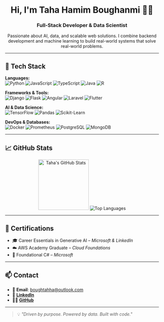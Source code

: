 <h1 align="center">Hi, I'm Taha Hamim Boughanmi 👨‍💻</h1>
<h3 align="center">Full-Stack Developer & Data Scientist</h3>

<p align="center">
  Passionate about AI, data, and scalable web solutions. I combine backend development and machine learning to build real-world systems that solve real-world problems.
</p>

---

## 🧠 Tech Stack

**Languages:**  
![Python](https://img.shields.io/badge/-Python-3776AB?style=flat&logo=python&logoColor=white)
![JavaScript](https://img.shields.io/badge/-JavaScript-F7DF1E?style=flat&logo=javascript&logoColor=black)
![TypeScript](https://img.shields.io/badge/-TypeScript-3178C6?style=flat&logo=typescript&logoColor=white)
![Java](https://img.shields.io/badge/-Java-007396?style=flat&logo=java&logoColor=white)
![R](https://img.shields.io/badge/-R-276DC3?style=flat&logo=r&logoColor=white)

**Frameworks & Tools:**  
![Django](https://img.shields.io/badge/-Django-092E20?style=flat&logo=django&logoColor=white)
![Flask](https://img.shields.io/badge/-Flask-000000?style=flat&logo=flask)
![Angular](https://img.shields.io/badge/-Angular-DD0031?style=flat&logo=angular&logoColor=white)
![Laravel](https://img.shields.io/badge/-Laravel-FF2D20?style=flat&logo=laravel&logoColor=white)
![Flutter](https://img.shields.io/badge/-Flutter-02569B?style=flat&logo=flutter&logoColor=white)

**AI & Data Science:**  
![TensorFlow](https://img.shields.io/badge/-TensorFlow-FF6F00?style=flat&logo=tensorflow&logoColor=white)
![Pandas](https://img.shields.io/badge/-Pandas-150458?style=flat&logo=pandas)
![Scikit-Learn](https://img.shields.io/badge/-Scikit_Learn-F7931E?style=flat&logo=scikit-learn&logoColor=white)

**DevOps & Databases:**  
![Docker](https://img.shields.io/badge/-Docker-2496ED?style=flat&logo=docker&logoColor=white)
![Prometheus](https://img.shields.io/badge/-Prometheus-E6522C?style=flat&logo=prometheus&logoColor=white)
![PostgreSQL](https://img.shields.io/badge/-PostgreSQL-336791?style=flat&logo=postgresql&logoColor=white)
![MongoDB](https://img.shields.io/badge/-MongoDB-47A248?style=flat&logo=mongodb&logoColor=white)

---

## 📈 GitHub Stats

<p align="center">
  <img src="https://github-readme-stats.vercel.app/api?username=tahahamim86&show_icons=true&theme=react" alt="Taha's GitHub Stats" height="165">
  <img src="https://github-readme-stats.vercel.app/api/top-langs/?username=tahahamim86&layout=compact&theme=react" alt="Top Languages">
</p>

---

## 📜 Certifications

- 🎓 Career Essentials in Generative AI – *Microsoft & LinkedIn*
- ☁️ AWS Academy Graduate – *Cloud Foundations*
- 🧠 Foundational C# – *Microsoft*

---

## 📫 Contact

- 📧 **Email**: boughtahha@outlook.com  
- 💼 [**LinkedIn**](https://www.linkedin.com/in/taha-hamim-boughanmi)  
- 🧑‍💻 [**GitHub**](https://github.com/tahahamim86)

---

> 💡 *"Driven by purpose. Powered by data. Built with code."*
